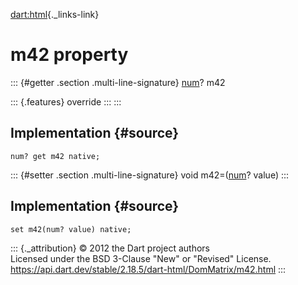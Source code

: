 [dart:html](../../dart-html/dart-html-library){._links-link}

m42 property
============

::: {#getter .section .multi-line-signature}
[num](../../dart-core/num-class)? m42

::: {.features}
override
:::
:::

Implementation {#source}
--------------

``` {.language-dart data-language="dart"}
num? get m42 native;
```

::: {#setter .section .multi-line-signature}
void m42=([num](../../dart-core/num-class)? value)
:::

Implementation {#source}
--------------

``` {.language-dart data-language="dart"}
set m42(num? value) native;
```

::: {._attribution}
© 2012 the Dart project authors\
Licensed under the BSD 3-Clause \"New\" or \"Revised\" License.\
<https://api.dart.dev/stable/2.18.5/dart-html/DomMatrix/m42.html>
:::
